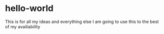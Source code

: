# hello-world
This is for all my ideas and everything else
I am going to use this to the best of my availiability 
